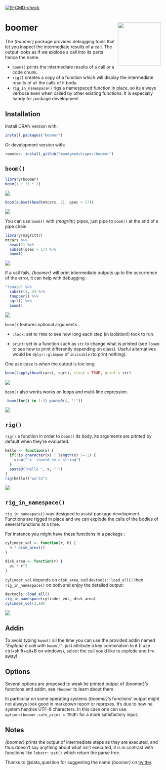 
<!-- badges: start -->

[![R-CMD-check](https://github.com/moodymudskipper/boomer/workflows/R-CMD-check/badge.svg)](https://github.com/moodymudskipper/boomer/actions)
<!-- badges: end -->

# boomer <img src='man/figures/logo.png' align="right" height="139" />

The *{boomer}* package provides debugging tools that let you inspect the
intermediate results of a call. The output looks as if we explode a call
into its parts hence the name.

  - `boom()` prints the intermediate results of a call or a code chunk.
  - `rig()` creates a copy of a function which will display the
    intermediate results of all the calls of it body.
  - `rig_in_namespace()` rigs a namespaced function in place, so its
    always verbose even when called by other existing functions. It is
    especially handy for package development.

## Installation

Install CRAN version with:

``` r
install.packages("boomer")
```

Or development version with:

``` r
remotes::install_github("moodymudskipper/boomer")
```

## `boom()`

``` r
library(boomer)
boom(1 + !1 * 2)
```

![](man/figures/README-1.png)

``` r
boom(subset(head(mtcars, 2), qsec > 17))
```

![](man/figures/README-2.png)

You can use `boom()` with *{magrittr}* pipes, just pipe to `boom()` at
the end of a pipe chain.

``` r
library(magrittr)
mtcars %>%
  head(2) %>%
  subset(qsec > 17) %>%
  boom()
```

![](man/figures/README-3.png)

If a call fails, *{boomer}* will print intermediate outputs up to the
occurrence of the error, it can help with debugging:

``` r
"tomato" %>%
  substr(1, 3) %>%
  toupper() %>%
  sqrt() %>%
  boom()
```

![](man/figures/README-4.png)

`boom()` features optional arguments :

  - `clock`: set to `TRUE` to see how long each step (in isolation\!)
    took to run.

  - `print`: set to a function such as `str` to change what is printed
    (see `?boom` to see how to print differently depending on class).
    Useful alternatives would be `dplyr::glimpse` of `invisible` (to
    print nothing).

One use case is when the output is too long.

``` r
boom(lapply(head(cars), sqrt), clock = TRUE, print = str)
```

![](man/figures/README-5.png)

`boom()` also works works on loops and multi-line expression.

``` r
 boom(for(i in 1:3) paste0(i, "!"))
```

![](man/figures/README-6.png)

## `rig()`

`rig()` a function in order to `boom()` its body, its arguments are
printed by default when they’re evaluated.

``` r
hello <- function(x) {
  if(!is.character(x) | length(x) != 1) {
    stop("`x` should be a string")
  }
  paste0("Hello ", x, "!")
}
rig(hello)("world")
```

![](man/figures/README-7.png)

## `rig_in_namespace()`

`rig_in_namespace()` was designed to assist package development.
Functions are rigged in place and we can explode the calls of the bodies
of several functions at a time.

For instance you might have these functions in a package :

``` r
cylinder_vol <- function(r, h) {
  h * disk_area(r)
}

disk_area <- function(r) {
  pi * r^2
}
```

`cylinder_vol` depends on `disk_area`, call `devtools::load_all()` then
`rig_in_namespace()` on both and enjoy the detailed output:

``` r
devtools::load_all()
rig_in_namespace(cylinder_vol, disk_area)
cylinder_vol(3,10)
```

![](man/figures/README-9.png)

## Addin

To avoid typing `boom()` all the time you can use the provided addin
named *“Explode a call with `boom()`”*: just attribute a key combination
to it (I use ctrl+shift+alt+B on windows), select the call you’d like to
explode and fire away\!

## Options

Several options are proposed to weak he printed output of {boomer}’s
functions and addin, see `?boomer` to learn about them.

In particular on some operating systems *{boomer}*’s functions’ output
might not always look good in markdown report or reprexes. It’s due to
how he system handles UTF-8 characters. In this case one can use
`options(boomer.safe_print = TRUE)` for a more satisfactory input.

## Notes

*{boomer}* prints the output of intermediate steps as they are executed,
and thus doesn’t say anything about what isn’t executed, it is in
contrast with functions like `lobstr::ast()` which return the parse
tree.

Thanks to @data\_question for suggesting the name *{boomer}* on
[twitter](https://twitter.com/data_question/status/1356615026988179464).
